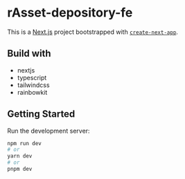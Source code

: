 # rAsset-depository-fe

This is a [Next.js](https://nextjs.org/) project bootstrapped with [`create-next-app`](https://github.com/vercel/next.js/tree/canary/packages/create-next-app).

## Build with

- nextjs
- typescript
- tailwindcss
- rainbowkit

## Getting Started

Run the development server:

```bash
npm run dev
# or
yarn dev
# or
pnpm dev
```
